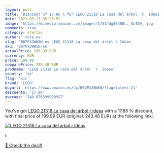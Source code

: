 ```yaml
---
layout: post
title: 'Discount of 17.86 % for LEGO 21318 La casa del árbol  r  Ideas'
date: 2021-03-17 05:23:52
image: 'https://m.media-amazon.com/images/I/51hGg4S4NEL._SL400_.jpg'
comments: true
category: ofertas
author: 'tole.es'
slug: 'B07PX3WW5N-es LEGO 21318 La casa del árbol r Ideas'
sku: 'B07PX3WW5N-es'
actualPrice: 199.99 EUR
currency: EUR
price: 199.99
comparePrice: 243.48 EUR
prodname: 'LEGO 21318 La casa del árbol  r  Ideas'
country: 'es'
flag: '🇪🇸'
brand: 'LEGO'
buyurl: 'https://www.amazon.es/dp/B07PX3WW5N/?tag=tolees-21'
descuento: '17.86'
average: '248.676399999997'
---
```


You've got [LEGO 21318 La casa del árbol  r  Ideas](https://www.amazon.es/dp/B07PX3WW5N/?tag=tolees-21) with a  17.86 % discount, with final price of 199.99 EUR (original: 243.48 EUR) at the following link:

[![LEGO 21318 La casa del árbol  r  Ideas](https://m.media-amazon.com/images/I/51hGg4S4NEL._SL400_.jpg)](https://www.amazon.es/dp/B07PX3WW5N/?tag=tolees-21)

ℹ️:


[🛒 Check the deal!!](https://www.amazon.es/dp/B07PX3WW5N/?tag=tolees-21)
